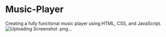 # Music-Player
 Creating a fully functional music player using HTML, CSS, and JavaScript.
![Uploading Screenshot .png…]()
